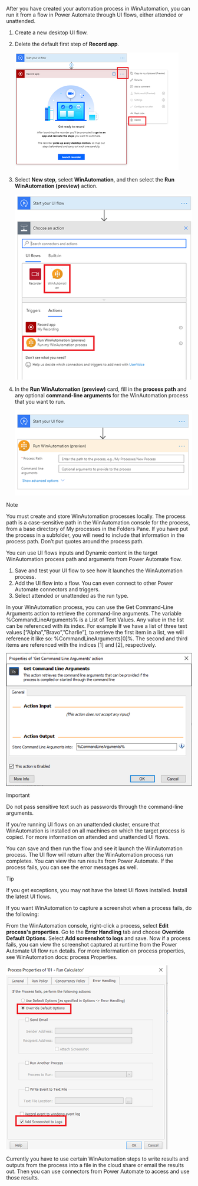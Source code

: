 After you have created your automation process in WinAutomation, you can run it from a flow in Power Automate through UI flows, either attended or unattended.

1. Create a new desktop UI flow. 
1. Delete the default first step of **Record app**.

   ![Record app first step deletion](..\media\record-first-step-deletion.png)

1. Select **New step**, select **WinAutomation**, and then select the **Run WinAutomation (preview)** action.

   ![choose an action select WinAutomation](..\media\choose-action-select.png)

2.	In the **Run WinAutomation (preview)** card, fill in the **process path** and any optional **command-line arguments** for the WinAutomation process that you want to run.

    ![configure WinAutomation action](..\media\configure-action.png)
   

> [!NOTE]  
> You must create and store WinAutomation processes locally. The process path is a case-sensitive path in the WinAutomation console for the process, from a base directory of My processes in the Folders Pane. If you have put the process in a subfolder, you will need to include that information in the process path. Don’t put quotes around the process path.

You can use UI flows inputs and Dynamic content in the target WinAutomation process path and arguments from Power Automate flow.
1. Save and test your UI flow to see how it launches the WinAutomation process.
2. Add the UI flow into a flow. You can even connect to other Power Automate connectors and triggers.
3. Select attended or unattended as the run type.
 
In your WinAutomation process, you can use the Get Command-Line Arguments action to retrieve the command-line arguments. The variable %CommandLineArguments% is a List of Text Values. Any value in the list can be referenced with its index. For example If we have a list of three text values [“Alpha”,”Bravo”,”Charlie”], to retrieve the first item in a list, we will reference it like so: %CommandLineArguments[0]%. The second and third items are referenced with the indices [1] and [2], respectively.

![Get Command Line Arguments action properties](..\media\command-line-arguments-action-properties.png)

> [!IMPORTANT]  
> Do not pass sensitive text such as passwords through the command-line arguments.

If you’re running UI flows on an unattended cluster, ensure that WinAutomation is installed on all machines on which the target process is copied. For more information on attended and unattended UI flows.

You can save and then run the flow and see it launch the WinAutomation process. The UI flow will return after the WinAutomation process run completes. You can view the run results from Power Automate. If the process fails, you can see the error messages as well.

> [!TIP]  
> If you get exceptions, you may not have the latest UI flows installed. Install the latest UI flows.

If you want WinAutomation to capture a screenshot when a process fails, do the following:

From the WinAutomation console, right-click a process, select **Edit process's properties**. Go to the **Error Handling** tab and choose **Override Default Options**. Select **Add screenshot to logs** and save. Now if a process fails, you can view the screenshot captured at runtime from the Power Automate UI flow run details. For more information on process properties, see WinAutomation docs: process Properties.

   ![WinAutomation process properties error handling tab](..\media\winautomation-process-properties-error-handling.png)

Currently you have to use certain WinAutomation steps to write results and outputs from the process into a file in the cloud share or email the results out. Then you can use connectors from Power Automate to access and use those results.
